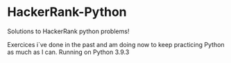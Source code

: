 # HackerRank-Python

Solutions to HackerRank python problems!

Exercices i`ve done in the past and am doing now to keep practicing Python as much as I can. Running on Python 3.9.3
